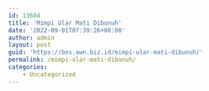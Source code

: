 ```yaml
---
id: 13684
title: 'Mimpi Ular Mati Dibunuh'
date: '2022-09-01T07:39:26+00:00'
author: admin
layout: post
guid: 'https://bos.awn.biz.id/mimpi-ular-mati-dibunuh/'
permalink: /mimpi-ular-mati-dibunuh/
categories:
    - Uncategorized
---
```


